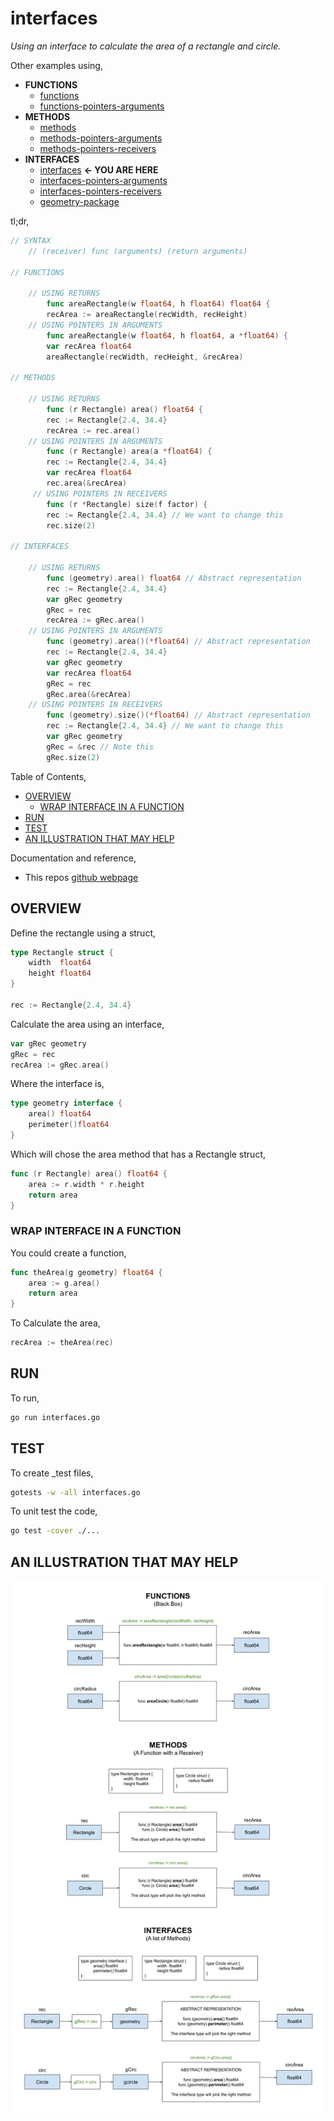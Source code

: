 # interfaces

_Using an interface to calculate the area of a rectangle and circle._

Other examples using,

* **FUNCTIONS**
  * [functions](https://github.com/JeffDeCola/my-go-examples/tree/master/functions-methods-interfaces/functions/functions)
  * [functions-pointers-arguments](https://github.com/JeffDeCola/my-go-examples/tree/master/functions-methods-interfaces/functions/functions-pointers-arguments)
* **METHODS**
  * [methods](https://github.com/JeffDeCola/my-go-examples/tree/master/functions-methods-interfaces/methods/methods)
  * [methods-pointers-arguments](https://github.com/JeffDeCola/my-go-examples/tree/master/functions-methods-interfaces/methods/methods-pointers-arguments)
  * [methods-pointers-receivers](https://github.com/JeffDeCola/my-go-examples/tree/master/functions-methods-interfaces/methods/methods-pointers-receivers)
* **INTERFACES**
  * [interfaces](https://github.com/JeffDeCola/my-go-examples/tree/master/functions-methods-interfaces/interfaces/interfaces)
    **<- YOU ARE HERE**
  * [interfaces-pointers-arguments](https://github.com/JeffDeCola/my-go-examples/tree/master/functions-methods-interfaces/interfaces/interfaces-pointers-arguments)
  * [interfaces-pointers-receivers](https://github.com/JeffDeCola/my-go-examples/tree/master/functions-methods-interfaces/interfaces/interfaces-pointers-receivers)
  * [geometry-package](https://github.com/JeffDeCola/my-go-examples/tree/master/functions-methods-interfaces/interfaces/geometry-package)
  
tl;dr,

```go
// SYNTAX
    // (receiver) func (arguments) (return arguments)

// FUNCTIONS

    // USING RETURNS
        func areaRectangle(w float64, h float64) float64 {    
        recArea := areaRectangle(recWidth, recHeight)
    // USING POINTERS IN ARGUMENTS
        func areaRectangle(w float64, h float64, a *float64) {
        var recArea float64
        areaRectangle(recWidth, recHeight, &recArea)

// METHODS

    // USING RETURNS
        func (r Rectangle) area() float64 {
        rec := Rectangle{2.4, 34.4}
        recArea := rec.area()
    // USING POINTERS IN ARGUMENTS
        func (r Rectangle) area(a *float64) {
        rec := Rectangle{2.4, 34.4}
        var recArea float64
        rec.area(&recArea)
     // USING POINTERS IN RECEIVERS
        func (r *Rectangle) size(f factor) {
        rec := Rectangle{2.4, 34.4} // We want to change this
        rec.size(2)

// INTERFACES
    
    // USING RETURNS
        func (geometry).area() float64 // Abstract representation
        rec := Rectangle{2.4, 34.4}
        var gRec geometry
        gRec = rec
        recArea := gRec.area()
    // USING POINTERS IN ARGUMENTS
        func (geometry).area()(*float64) // Abstract representation
        rec := Rectangle{2.4, 34.4}
        var gRec geometry
        var recArea float64
        gRec = rec
        gRec.area(&recArea)
    // USING POINTERS IN RECEIVERS
        func (geometry).size()(*float64) // Abstract representation
        rec := Rectangle{2.4, 34.4} // We want to change this
        var gRec geometry
        gRec = &rec // Note this
        gRec.size(2)
```

Table of Contents,

* [OVERVIEW](https://github.com/JeffDeCola/my-go-examples/tree/master/functions-methods-interfaces/interfaces/interfaces#overview)
  * [WRAP INTERFACE IN A FUNCTION](https://github.com/JeffDeCola/my-go-examples/tree/master/functions-methods-interfaces/interfaces/interfaces#wrap-interface-in-a-function)
* [RUN](https://github.com/JeffDeCola/my-go-examples/tree/master/functions-methods-interfaces/interfaces/interfaces#run)
* [TEST](https://github.com/JeffDeCola/my-go-examples/tree/master/functions-methods-interfaces/interfaces/interfaces#test)
* [AN ILLUSTRATION THAT MAY HELP](https://github.com/JeffDeCola/my-go-examples/tree/master/functions-methods-interfaces/interfaces/interfaces#an-illustration-that-may-help)

Documentation and reference,

* This repos [github webpage](https://jeffdecola.github.io/my-go-examples/)

## OVERVIEW

Define the rectangle using a struct,

```go
type Rectangle struct {
    width  float64
    height float64
}

rec := Rectangle{2.4, 34.4}
```

Calculate the area using an interface,

```go
var gRec geometry
gRec = rec
recArea := gRec.area()
```

Where the interface is,

```go
type geometry interface {
    area() float64
    perimeter()float64
}
```

Which will chose the area method that has a Rectangle struct,

```go
func (r Rectangle) area() float64 {
    area := r.width * r.height
    return area
}
```

### WRAP INTERFACE IN A FUNCTION

You could create a function,

```go
func theArea(g geometry) float64 {
    area := g.area()
    return area
}
```

To Calculate the area,

```go
recArea := theArea(rec)
```

## RUN

To run,

```bash
go run interfaces.go
```

## TEST

To create _test files,

```bash
gotests -w -all interfaces.go
```

To unit test the code,

```bash
go test -cover ./... 
```

## AN ILLUSTRATION THAT MAY HELP

![IMAGE - functions-methods-interfaces.jpg - IMAGE](../../../docs/pics/functions-methods-interfaces/functions-methods-interfaces.jpg)
